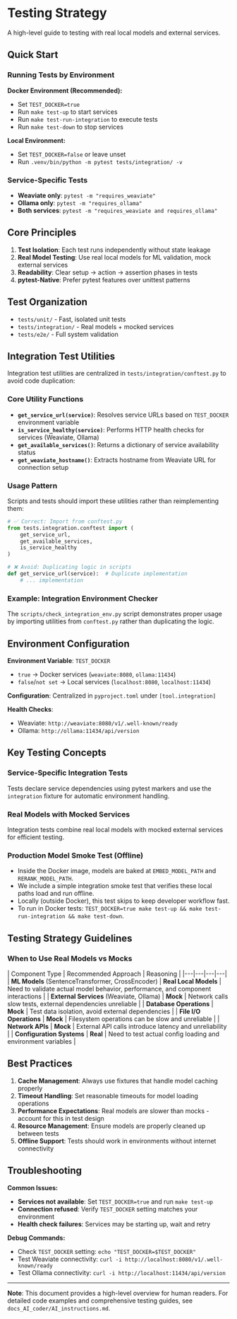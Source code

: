 # Testing Strategy

A high-level guide to testing with real local models and external services.

## Quick Start

### Running Tests by Environment

**Docker Environment (Recommended):**
- Set `TEST_DOCKER=true`
- Run `make test-up` to start services
- Run `make test-run-integration` to execute tests
- Run `make test-down` to stop services

**Local Environment:**
- Set `TEST_DOCKER=false` or leave unset
- Run `.venv/bin/python -m pytest tests/integration/ -v`

### Service-Specific Tests

- **Weaviate only**: `pytest -m "requires_weaviate"`
- **Ollama only**: `pytest -m "requires_ollama"`
- **Both services**: `pytest -m "requires_weaviate and requires_ollama"`

## Core Principles

1. **Test Isolation**: Each test runs independently without state leakage
2. **Real Model Testing**: Use real local models for ML validation, mock external services
3. **Readability**: Clear setup → action → assertion phases in tests
4. **pytest-Native**: Prefer pytest features over unittest patterns

## Test Organization

- `tests/unit/` - Fast, isolated unit tests
- `tests/integration/` - Real models + mocked services
- `tests/e2e/` - Full system validation

## Integration Test Utilities

Integration test utilities are centralized in `tests/integration/conftest.py` to avoid code duplication:

### Core Utility Functions

- **`get_service_url(service)`**: Resolves service URLs based on `TEST_DOCKER` environment variable
- **`is_service_healthy(service)`**: Performs HTTP health checks for services (Weaviate, Ollama)
- **`get_available_services()`**: Returns a dictionary of service availability status
- **`get_weaviate_hostname()`**: Extracts hostname from Weaviate URL for connection setup

### Usage Pattern

Scripts and tests should import these utilities rather than reimplementing them:

```python
# ✅ Correct: Import from conftest.py
from tests.integration.conftest import (
    get_service_url,
    get_available_services,
    is_service_healthy
)

# ❌ Avoid: Duplicating logic in scripts
def get_service_url(service):  # Duplicate implementation
    # ... implementation
```

### Example: Integration Environment Checker

The `scripts/check_integration_env.py` script demonstrates proper usage by importing utilities from `conftest.py` rather than duplicating the logic.

## Environment Configuration

**Environment Variable**: `TEST_DOCKER`
- `true` → Docker services (`weaviate:8080`, `ollama:11434`)
- `false`/`not set` → Local services (`localhost:8080`, `localhost:11434`)

**Configuration**: Centralized in `pyproject.toml` under `[tool.integration]`

**Health Checks**:
- Weaviate: `http://weaviate:8080/v1/.well-known/ready`
- Ollama: `http://ollama:11434/api/version`

## Key Testing Concepts

### Service-Specific Integration Tests

Tests declare service dependencies using pytest markers and use the `integration` fixture for automatic environment handling.



### Real Models with Mocked Services

Integration tests combine real local models with mocked external services for efficient testing.

### Production Model Smoke Test (Offline)

- Inside the Docker image, models are baked at `EMBED_MODEL_PATH` and `RERANK_MODEL_PATH`.
- We include a simple integration smoke test that verifies these local paths load and run offline.
- Locally (outside Docker), this test skips to keep developer workflow fast.
- To run in Docker tests: `TEST_DOCKER=true make test-up && make test-run-integration && make test-down`.

## Testing Strategy Guidelines

### When to Use Real Models vs Mocks

| Component Type | Recommended Approach | Reasoning |
|---|---|---|---|
| **ML Models** (SentenceTransformer, CrossEncoder) | **Real Local Models** | Need to validate actual model behavior, performance, and component interactions |
| **External Services** (Weaviate, Ollama) | **Mock** | Network calls slow tests, external dependencies unreliable |
| **Database Operations** | **Mock** | Test data isolation, avoid external dependencies |
| **File I/O Operations** | **Mock** | Filesystem operations can be slow and unreliable |
| **Network APIs** | **Mock** | External API calls introduce latency and unreliability |
| **Configuration Systems** | **Real** | Need to test actual config loading and environment variables |

## Best Practices

1. **Cache Management**: Always use fixtures that handle model caching properly
2. **Timeout Handling**: Set reasonable timeouts for model loading operations
3. **Performance Expectations**: Real models are slower than mocks - account for this in test design
4. **Resource Management**: Ensure models are properly cleaned up between tests
5. **Offline Support**: Tests should work in environments without internet connectivity



## Troubleshooting

**Common Issues:**
- **Services not available**: Set `TEST_DOCKER=true` and run `make test-up`
- **Connection refused**: Verify `TEST_DOCKER` setting matches your environment
- **Health check failures**: Services may be starting up, wait and retry

**Debug Commands:**
- Check `TEST_DOCKER` setting: `echo "TEST_DOCKER=$TEST_DOCKER"`
- Test Weaviate connectivity: `curl -i http://localhost:8080/v1/.well-known/ready`
- Test Ollama connectivity: `curl -i http://localhost:11434/api/version`

---

**Note**: This document provides a high-level overview for human readers. For detailed code examples and comprehensive testing guides, see `docs_AI_coder/AI_instructions.md`.
